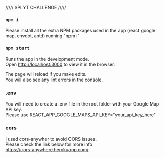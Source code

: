 ///// SPLYT CHALLENGE /////

### `npm i`

Please install all the extra NPM packages used in the app (react google map, envdot, antd) running "npm i"

### `npm start`

Runs the app in the development mode.<br>
Open [http://localhost:3000](http://localhost:3000) to view it in the browser.

The page will reload if you make edits.<br>
You will also see any lint errors in the console.

### .env

You will need to create a .env file in the root folder with your Google Map API key.<br> 
Please use REACT_APP_GOOGLE_MAPS_API_KEY="your_api_key_here"


### cors
I used cors-anywher to avoid CORS issues.<br>
Please check the link below for more info<br>
https://cors-anywhere.herokuapp.com/
